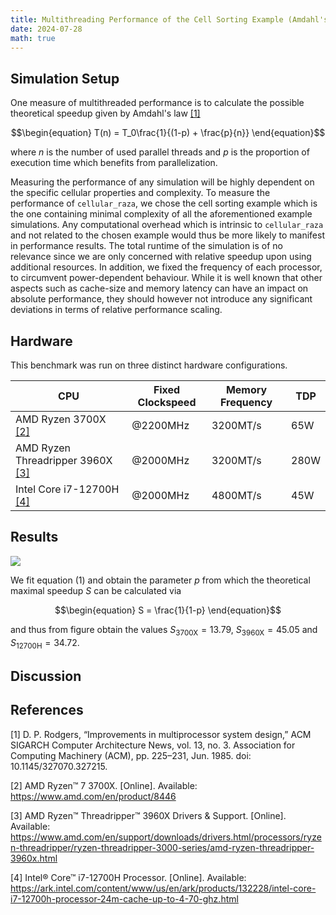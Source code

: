 ```yaml
---
title: Multithreading Performance of the Cell Sorting Example (Amdahl's Law)
date: 2024-07-28
math: true
---
```


## Simulation Setup
One measure of multithreaded performance is to calculate the possible theoretical speedup
given by Amdahl's law [\[1\]](#references)

$$\begin{equation}
    T(n) = T_0\frac{1}{(1-p) + \frac{p}{n}}
\end{equation}$$

where $n$ is the number of used parallel threads and $p$ is the proportion of execution time which
benefits from parallelization.

Measuring the performance of any simulation will be highly dependent on the specific cellular 
properties and complexity.
To measure the performance of `cellular_raza`, we chose the cell sorting example which is the one
containing minimal complexity of all the aforementioned example simulations.
Any computational overhead which is intrinsic to `cellular_raza` and not related to the chosen
example would thus be more likely to manifest in performance results.
The total runtime of the simulation is of no relevance since we are only concerned with relative
speedup upon using additional resources.
In addition, we fixed the frequency of each processor, to circumvent power-dependent behaviour.
While it is well known that other aspects such as cache-size and memory latency can have an impact
on absolute performance, they should however not introduce any significant deviations in terms of
relative performance scaling.

## Hardware
This benchmark was run on three distinct hardware configurations.


| CPU | Fixed Clockspeed | Memory Frequency | TDP |
| --- | --- | --- | --- |
| AMD Ryzen 3700X [\[2\]](#references) | @2200MHz | 3200MT/s | 65W |
| AMD Ryzen Threadripper 3960X [\[3\]](##references) | @2000MHz | 3200MT/s | 280W |
| Intel Core i7-12700H [\[4\]](#references) | @2000MHz | 4800MT/s | 45W |

## Results

![](thread_scaling.png)

We fit equation $(1)$ and obtain the parameter $p$ from which the theoretical
maximal speedup $S$ can be calculated via

$$\begin{equation}
    S = \frac{1}{1-p}
\end{equation}$$

and thus from figure obtain the values $S_\text{3700X}=13.79$,
$S_\text{3960X}=45.05$ and $S_\text{12700H}=34.72$.

## Discussion

## References

[1]
D. P. Rodgers,
“Improvements in multiprocessor system design,”
ACM SIGARCH Computer Architecture News, vol. 13, no. 3.
Association for Computing Machinery (ACM), pp. 225–231, Jun. 1985. doi: 10.1145/327070.327215.

[2]
AMD Ryzen™ 7 3700X.
[Online].
Available: https://www.amd.com/en/product/8446

[3]
AMD Ryzen™ Threadripper™ 3960X Drivers & Support.
[Online].
Available: https://www.amd.com/en/support/downloads/drivers.html/processors/ryzen-threadripper/ryzen-threadripper-3000-series/amd-ryzen-threadripper-3960x.html

[4]
Intel® Core™ i7-12700H Processor.
[Online].
Available: https://ark.intel.com/content/www/us/en/ark/products/132228/intel-core-i7-12700h-processor-24m-cache-up-to-4-70-ghz.html
